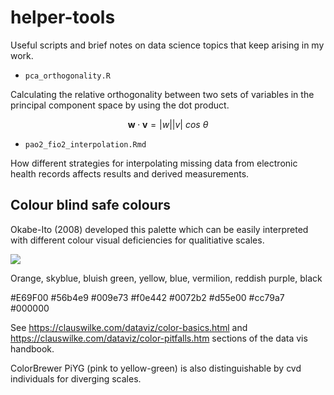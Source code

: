 # helper-tools
Useful scripts and brief notes on data science topics that keep arising in my work. 

- `pca_orthogonality.R`

Calculating the relative orthogonality between two sets of variables in the principal component space by using the dot product.

$$
\mathbf{w} \cdot \mathbf{v} = |w||v|~cos~\theta
$$

- `pao2_fio2_interpolation.Rmd`
 
How different strategies for interpolating missing data from electronic health records affects results and derived measurements. 

## Colour blind safe colours

Okabe-Ito (2008) developed this palette which can be easily interpreted with different colour visual deficiencies for qualitiative scales. 

![](../master/img/palette-Okabe-Ito-1.png)

Orange, skyblue, bluish green, yellow, blue, vermilion, reddish purple, black

#E69F00 #56b4e9 #009e73 #f0e442 #0072b2 #d55e00 #cc79a7 #000000

See https://clauswilke.com/dataviz/color-basics.html and  https://clauswilke.com/dataviz/color-pitfalls.htm sections of the data vis handbook.  

ColorBrewer PiYG (pink to yellow-green) is also distinguishable by cvd individuals for diverging scales. 
